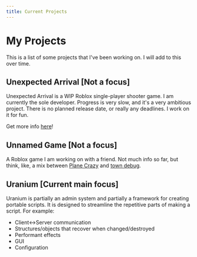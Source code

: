 ```yaml
---
title: Current Projects
---
```


# My Projects

This is a list of some projects that I've been working on.  I will add to this over time.

## Unexpected Arrival [Not a focus]
Unexpected Arrival is a WIP Roblox single-player shooter game.  I am currently the sole developer.  Progress is very slow, and it's a very ambitious project.  There is no planned release date, or really any deadlines.  I work on it for fun.

Get more info [here](https://trello.com/w/unexpectedarrival)!

## Unnamed Game [Not a focus]
A Roblox game I am working on with a friend.  Not much info so far, but think, like, a mix between [Plane Crazy](https://www.roblox.com/games/166986752/Plane-Crazy) and [town debug](https://www.roblox.com/games/6652350934/town-debug).

## Uranium [Current main focus]
Uranium is partially an admin system and partially a framework for creating portable scripts.  It is designed to streamline the repetitive parts of making a script.  For example:

- Client↔Server communication
- Structures/objects that recover when changed/destroyed
- Performant effects
- GUI
- Configuration